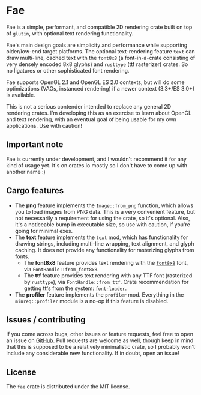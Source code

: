 <!-- TODO(0.5.0): Rewrite the readme? -->

# Fae
Fae is a simple, performant, and compatible 2D rendering crate built
on top of `glutin`, with optional text rendering functionality.

Fae's main design goals are simplicity and performance while
supporting older/low-end target platforms. The optional text-rendering
feature `text` can draw multi-line, cached text with the `font8x8` (a
font-in-a-crate consisting of very densely encoded 8x8 glyphs) and
`rusttype` (ttf rasterizer) crates. So no ligatures or other
sophisticated font rendering.

Fae supports OpenGL 2.1 and OpenGL ES 2.0 contexts, but will do some
optimizations (VAOs, instanced rendering) if a newer context
(3.3+/ES 3.0+) is available.

This is not a serious contender intended to replace any general 2D
rendering crates. I'm developing this as an exercise to learn about
OpenGL and text rendering, with an eventual goal of being usable for
my own applications. Use with caution!

## Important note
Fae is currently under development, and I wouldn't recommend it for
any kind of usage yet. It's on crates.io mostly so I don't have to
come up with another name :)

## Cargo features
- The **png** feature implements the `Image::from_png` function, which
  allows you to load images from PNG data. This is a very convenient
  feature, but not necessarily a requirement for using the crate, so
  it's optional. Also, it's a noticeable bump in executable size, so
  use with caution, if you're going for minimal exes.
- The **text** feature implements the `text` mod, which has
  functionality for drawing strings, including multi-line wrapping,
  text alignment, and glyph caching. It does not provide any
  functionality for rasterizing glyphs from fonts.
  - The **font8x8** feature provides text rendering with the
    [`font8x8`](https://crates.io/crates/font8x8) font, via
    `FontHandle::from_font8x8`.
  - The **ttf** feature provides text rendering with any TTF font
    (rasterized by `rusttype`), via `FontHandle::from_ttf`. Crate
    recommendation for getting ttfs from the system:
    [`font-loader`](https://crates.io/crates/font-loader).
- The **profiler** feature implements the `profiler` mod.
  Everything in the `minreq::profiler` module is a no-op if this
  feature is disabled.

## Issues / contributing
If you come across bugs, other issues or feature requests, feel free
to open an issue on
[GitHub](https://github.com/neonmoe/fae/issues/new). Pull requests are
welcome as well, though keep in mind that this is supposed to be a
relatively minimalistic crate, so I probably won't include any
considerable new functionality. If in doubt, open an issue!

## License
The `fae` crate is distributed under the MIT license.
